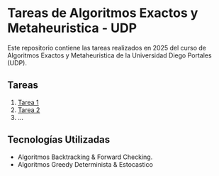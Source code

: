# Tareas de Algoritmos Exactos y Metaheuristica - UDP
Este repositorio contiene las tareas realizados en 2025 del curso de Algoritmos Exactos y Metaheuristica de la Universidad Diego Portales (UDP).
## Tareas
1. [Tarea 1](./Tarea1)
2. [Tarea 2](./Tarea2/)
3. ...

## Tecnologías Utilizadas
- Algoritmos Backtracking & Forward Checking.
- Algoritmos Greedy Determinista & Estocastico